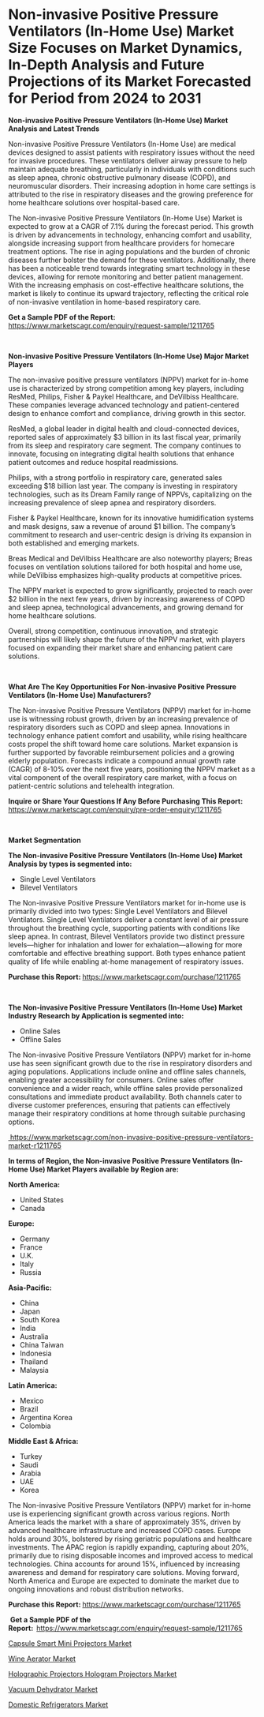 <p><h1>Non-invasive Positive Pressure Ventilators (In-Home Use) Market Size Focuses on Market Dynamics, In-Depth Analysis and Future Projections of its Market Forecasted for Period from 2024 to 2031</h1></p><p><strong>Non-invasive Positive Pressure Ventilators (In-Home Use) Market Analysis and Latest Trends</strong></p>
<p><p>Non-invasive Positive Pressure Ventilators (In-Home Use) are medical devices designed to assist patients with respiratory issues without the need for invasive procedures. These ventilators deliver airway pressure to help maintain adequate breathing, particularly in individuals with conditions such as sleep apnea, chronic obstructive pulmonary disease (COPD), and neuromuscular disorders. Their increasing adoption in home care settings is attributed to the rise in respiratory diseases and the growing preference for home healthcare solutions over hospital-based care.</p><p>The Non-invasive Positive Pressure Ventilators (In-Home Use) Market is expected to grow at a CAGR of 7.1% during the forecast period. This growth is driven by advancements in technology, enhancing comfort and usability, alongside increasing support from healthcare providers for homecare treatment options. The rise in aging populations and the burden of chronic diseases further bolster the demand for these ventilators. Additionally, there has been a noticeable trend towards integrating smart technology in these devices, allowing for remote monitoring and better patient management. With the increasing emphasis on cost-effective healthcare solutions, the market is likely to continue its upward trajectory, reflecting the critical role of non-invasive ventilation in home-based respiratory care.</p></p>
<p><strong>Get a Sample PDF of the Report:&nbsp;</strong> <a href="https://www.marketscagr.com/enquiry/request-sample/1211765?utm_campaign=1261&utm_medium=2&utm_source=Github&utm_content=ia&utm_term=05102024&utm_id=non-invasive-positive-pressure-ventilators-in-home-use">https://www.marketscagr.com/enquiry/request-sample/1211765</a></p>
<p>&nbsp;</p>
<p><strong>Non-invasive Positive Pressure Ventilators (In-Home Use) Major Market Players</strong></p>
<p><p>The non-invasive positive pressure ventilators (NPPV) market for in-home use is characterized by strong competition among key players, including ResMed, Philips, Fisher & Paykel Healthcare, and DeVilbiss Healthcare. These companies leverage advanced technology and patient-centered design to enhance comfort and compliance, driving growth in this sector.</p><p>ResMed, a global leader in digital health and cloud-connected devices, reported sales of approximately $3 billion in its last fiscal year, primarily from its sleep and respiratory care segment. The company continues to innovate, focusing on integrating digital health solutions that enhance patient outcomes and reduce hospital readmissions.</p><p>Philips, with a strong portfolio in respiratory care, generated sales exceeding $18 billion last year. The company is investing in respiratory technologies, such as its Dream Family range of NPPVs, capitalizing on the increasing prevalence of sleep apnea and respiratory disorders.</p><p>Fisher & Paykel Healthcare, known for its innovative humidification systems and mask designs, saw a revenue of around $1 billion. The company’s commitment to research and user-centric design is driving its expansion in both established and emerging markets.</p><p>Breas Medical and DeVilbiss Healthcare are also noteworthy players; Breas focuses on ventilation solutions tailored for both hospital and home use, while DeVilbiss emphasizes high-quality products at competitive prices.  </p><p>The NPPV market is expected to grow significantly, projected to reach over $2 billion in the next few years, driven by increasing awareness of COPD and sleep apnea, technological advancements, and growing demand for home healthcare solutions.</p><p>Overall, strong competition, continuous innovation, and strategic partnerships will likely shape the future of the NPPV market, with players focused on expanding their market share and enhancing patient care solutions.</p></p>
<p>&nbsp;</p>
<p><strong>What Are The Key Opportunities For Non-invasive Positive Pressure Ventilators (In-Home Use) Manufacturers?</strong></p>
<p><p>The Non-invasive Positive Pressure Ventilators (NPPV) market for in-home use is witnessing robust growth, driven by an increasing prevalence of respiratory disorders such as COPD and sleep apnea. Innovations in technology enhance patient comfort and usability, while rising healthcare costs propel the shift toward home care solutions. Market expansion is further supported by favorable reimbursement policies and a growing elderly population. Forecasts indicate a compound annual growth rate (CAGR) of 8-10% over the next five years, positioning the NPPV market as a vital component of the overall respiratory care market, with a focus on patient-centric solutions and telehealth integration.</p></p>
<p><strong>Inquire or Share Your Questions If Any Before Purchasing This Report:</strong> <a href="https://www.marketscagr.com/enquiry/pre-order-enquiry/1211765?utm_campaign=1261&utm_medium=2&utm_source=Github&utm_content=ia&utm_term=05102024&utm_id=non-invasive-positive-pressure-ventilators-in-home-use">https://www.marketscagr.com/enquiry/pre-order-enquiry/1211765</a></p>
<p>&nbsp;</p>
<p><strong>Market Segmentation</strong></p>
<p><strong>The Non-invasive Positive Pressure Ventilators (In-Home Use) Market Analysis by types is segmented into:</strong></p>
<p><ul><li>Single Level Ventilators</li><li>Bilevel Ventilators</li></ul></p>
<p><p>The Non-invasive Positive Pressure Ventilators market for in-home use is primarily divided into two types: Single Level Ventilators and Bilevel Ventilators. Single Level Ventilators deliver a constant level of air pressure throughout the breathing cycle, supporting patients with conditions like sleep apnea. In contrast, Bilevel Ventilators provide two distinct pressure levels—higher for inhalation and lower for exhalation—allowing for more comfortable and effective breathing support. Both types enhance patient quality of life while enabling at-home management of respiratory issues.</p></p>
<p><strong>Purchase this Report:&nbsp;</strong><a href="https://www.marketscagr.com/purchase/1211765?utm_campaign=1261&utm_medium=2&utm_source=Github&utm_content=ia&utm_term=05102024&utm_id=non-invasive-positive-pressure-ventilators-in-home-use">https://www.marketscagr.com/purchase/1211765</a></p>
<p>&nbsp;</p>
<p><strong>The Non-invasive Positive Pressure Ventilators (In-Home Use) Market Industry Research by Application is segmented into:</strong></p>
<p><ul><li>Online Sales</li><li>Offline Sales</li></ul></p>
<p><p>The Non-invasive Positive Pressure Ventilators (NPPV) market for in-home use has seen significant growth due to the rise in respiratory disorders and aging populations. Applications include online and offline sales channels, enabling greater accessibility for consumers. Online sales offer convenience and a wider reach, while offline sales provide personalized consultations and immediate product availability. Both channels cater to diverse customer preferences, ensuring that patients can effectively manage their respiratory conditions at home through suitable purchasing options.</p></p>
<p><a href="https://www.marketscagr.com/non-invasive-positive-pressure-ventilators-market-r1211765?utm_campaign=1261&utm_medium=2&utm_source=Github&utm_content=ia&utm_term=05102024&utm_id=non-invasive-positive-pressure-ventilators-in-home-use">&nbsp;https://www.marketscagr.com/non-invasive-positive-pressure-ventilators-market-r1211765</a></p>
<p><strong>In terms of Region, the Non-invasive Positive Pressure Ventilators (In-Home Use) Market Players available by Region are:</strong></p>
<p>
    <p> <strong> North America: </strong>
        <ul>
            <li>United States</li>
            <li>Canada</li>
        </ul>
        </p> 
    <p> <strong> Europe: </strong>
        <ul>
            <li>Germany</li>
            <li>France</li>
            <li>U.K.</li>
            <li>Italy</li>
            <li>Russia</li>
        </ul>
        </p> 
    <p> <strong> Asia-Pacific: </strong>
        <ul>
            <li>China</li>
            <li>Japan</li>
            <li>South Korea</li>
            <li>India</li>
            <li>Australia</li>
            <li>China Taiwan</li>
            <li>Indonesia</li>
            <li>Thailand</li>
            <li>Malaysia</li>
        </ul>
        </p> 
    <p> <strong> Latin America: </strong>
        <ul>
            <li>Mexico</li>
            <li>Brazil</li>
            <li>Argentina Korea</li>
            <li>Colombia</li>
        </ul>
        </p> 
    <p> <strong> Middle East & Africa: </strong>
        <ul>
            <li>Turkey</li>
            <li>Saudi</li>
            <li>Arabia</li>
            <li>UAE</li>
            <li>Korea</li>
        </ul>
    </p>
    </p>
<p><p>The Non-invasive Positive Pressure Ventilators (NPPV) market for in-home use is experiencing significant growth across various regions. North America leads the market with a share of approximately 35%, driven by advanced healthcare infrastructure and increased COPD cases. Europe holds around 30%, bolstered by rising geriatric populations and healthcare investments. The APAC region is rapidly expanding, capturing about 20%, primarily due to rising disposable incomes and improved access to medical technologies. China accounts for around 15%, influenced by increasing awareness and demand for respiratory care solutions. Moving forward, North America and Europe are expected to dominate the market due to ongoing innovations and robust distribution networks.</p></p>
<p><strong>Purchase this Report: </strong><a href="https://www.marketscagr.com/purchase/1211765?utm_campaign=1261&utm_medium=2&utm_source=Github&utm_content=ia&utm_term=05102024&utm_id=non-invasive-positive-pressure-ventilators-in-home-use">https://www.marketscagr.com/purchase/1211765</a></p>
<p>&nbsp;<strong>Get a Sample PDF of the Report:&nbsp;&nbsp;</strong><a href="https://www.marketscagr.com/enquiry/request-sample/1211765?utm_campaign=1261&utm_medium=2&utm_source=Github&utm_content=ia&utm_term=05102024&utm_id=non-invasive-positive-pressure-ventilators-in-home-use">https://www.marketscagr.com/enquiry/request-sample/1211765</a></p>
<p><strong></strong></p>
<p><p><a href="https://issuu.com/reportprime-2/docs/capsule-smart-mini-projectors-marke_0b468bd283a63e?utm_campaign=1261&utm_medium=2&utm_source=Github&utm_content=ia&utm_term=05102024&utm_id=non-invasive-positive-pressure-ventilators-in-home-use">Capsule Smart Mini Projectors Market</a></p><p><a href="https://www.linkedin.com/pulse/wine-aerator-market-research-report-exploring-size-revenue-xfelc?utm_campaign=1261&utm_medium=2&utm_source=Github&utm_content=ia&utm_term=05102024&utm_id=non-invasive-positive-pressure-ventilators-in-home-use">Wine Aerator Market</a></p><p><a href="https://issuu.com/reportprime-2/docs/holographic-projectors-hologram-pro_3556a390936f65?utm_campaign=1261&utm_medium=2&utm_source=Github&utm_content=ia&utm_term=05102024&utm_id=non-invasive-positive-pressure-ventilators-in-home-use">Holographic Projectors Hologram Projectors Market</a></p><p><a href="https://github.com/tamvrosiya/Market-Research-Report-List-6/blob/main/vacuum-dehydrator-market.md?utm_campaign=1261&utm_medium=2&utm_source=Github&utm_content=ia&utm_term=05102024&utm_id=non-invasive-positive-pressure-ventilators-in-home-use">Vacuum Dehydrator Market</a></p><p><a href="https://www.linkedin.com/pulse/strategic-insights-global-domestic-refrigerators-market-trends-iwuic?utm_campaign=1261&utm_medium=2&utm_source=Github&utm_content=ia&utm_term=05102024&utm_id=non-invasive-positive-pressure-ventilators-in-home-use">Domestic Refrigerators Market</a></p></p>